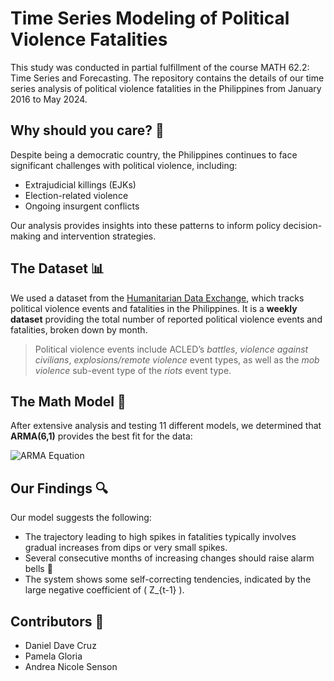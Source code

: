 # Time Series Modeling of Political Violence Fatalities

This study was conducted in partial fulfillment of the course MATH 62.2: Time Series and Forecasting. The repository contains the details of our time series analysis of political violence fatalities in the Philippines from January 2016 to May 2024.

## Why should you care? 🤔
Despite being a democratic country, the Philippines continues to face significant challenges with political violence, including:

- Extrajudicial killings (EJKs)
- Election-related violence
- Ongoing insurgent conflicts

Our analysis provides insights into these patterns to inform policy decision-making and intervention strategies.

## The Dataset 📊
We used a dataset from the [Humanitarian Data Exchange](https://data.humdata.org/dataset/philippines-acled-conflict-data), which tracks political violence events and fatalities in the Philippines. It is a **weekly dataset** providing the total number of reported political violence events and fatalities, broken down by month.

> Political violence events include ACLED’s *battles*, *violence against civilians*, *explosions/remote violence* event types, as well as the *mob violence* sub-event type of the *riots* event type.

## The Math Model 🧮
After extensive analysis and testing 11 different models, we determined that **ARMA(6,1)** provides the best fit for the data:

![ARMA Equation](https://latex.codecogs.com/png.image?\dpi{110}&space;Y_t=-0.0320&plus;0.1985Y_{t-1}-0.0027Y_{t-2}&plus;0.0338Y_{t-3}-0.1066Y_{t-4}-0.1463Y_{t-5}-0.3384Y_{t-6}&plus;Z_t-0.6863Z_{t-1})

## Our Findings 🔍
Our model suggests the following:
- The trajectory leading to high spikes in fatalities typically involves gradual increases from dips or very small spikes.
- Several consecutive months of increasing changes should raise alarm bells 🚨
- The system shows some self-correcting tendencies, indicated by the large negative coefficient of ( Z_{t-1} ).

## Contributors 👥
- Daniel Dave Cruz
- Pamela Gloria
- Andrea Nicole Senson

